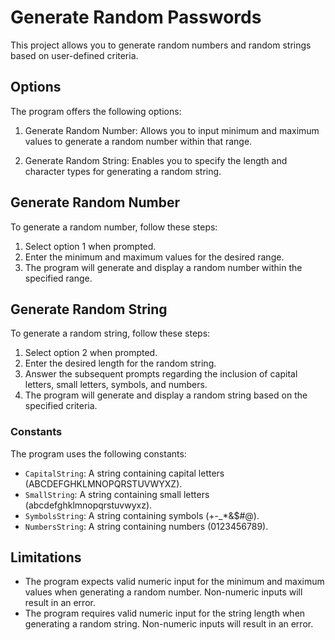 # Generate Random Passwords

This project allows you to generate random numbers and random strings based on user-defined criteria.


## Options

The program offers the following options:

1. Generate Random Number: Allows you to input minimum and maximum values to generate a random number within that range.

2. Generate Random String: Enables you to specify the length and character types for generating a random string.

## Generate Random Number

To generate a random number, follow these steps:

1. Select option 1 when prompted.
2. Enter the minimum and maximum values for the desired range.
3. The program will generate and display a random number within the specified range.

## Generate Random String

To generate a random string, follow these steps:

1. Select option 2 when prompted.
2. Enter the desired length for the random string.
3. Answer the subsequent prompts regarding the inclusion of capital letters, small letters, symbols, and numbers.
4. The program will generate and display a random string based on the specified criteria.

### Constants

The program uses the following constants:

- `CapitalString`: A string containing capital letters (ABCDEFGHKLMNOPQRSTUVWYXZ).
- `SmallString`: A string containing small letters (abcdefghklmnopqrstuvwyxz).
- `SymbolsString`: A string containing symbols (+-_*&$#@).
- `NumbersString`: A string containing numbers (0123456789).

## Limitations

- The program expects valid numeric input for the minimum and maximum values when generating a random number. Non-numeric inputs will result in an error.
- The program requires valid numeric input for the string length when generating a random string. Non-numeric inputs will result in an error.

